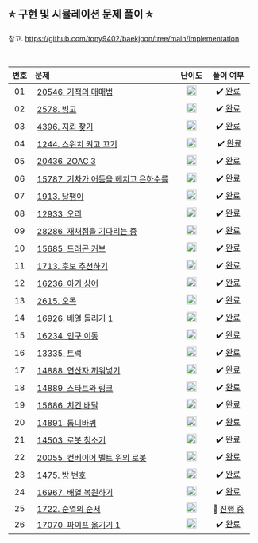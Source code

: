## ⭐️ 구현 및 시뮬레이션 문제 풀이 ⭐️ 

참고. https://github.com/tony9402/baekjoon/tree/main/implementation

<br>

| **번호** | **문제** | **난이도** | **풀이 여부** |
|:--------:|:--------|:----------:|:-----------:|
| 01 | &nbsp;[20546. 기적의 매매법](https://www.acmicpc.net/problem/20546)&nbsp;&nbsp; | &nbsp;&nbsp;<img src="https://github.com/yuuforest/Baekjoon/assets/97596022/16c246cd-0ac7-4c70-8e59-ae53094efefd" width="20"/>&nbsp;&nbsp; | &nbsp;✔️ [완료](https://github.com/yuuforest/Baekjoon/blob/main/python/%EA%B5%AC%ED%98%84/Prob20546.py)&nbsp; |
| 02 | &nbsp;[2578. 빙고](https://www.acmicpc.net/problem/2578)&nbsp;&nbsp; | &nbsp;&nbsp;<img src="https://github.com/yuuforest/Baekjoon/assets/97596022/3c7e9f4b-e603-404f-b612-258d66475421" width="20"/>&nbsp;&nbsp; | &nbsp;✔️ [완료](https://github.com/yuuforest/Baekjoon/blob/main/python/%EA%B5%AC%ED%98%84/Prob2578.py)&nbsp;|
| 03 | &nbsp;[4396. 지뢰 찾기](https://www.acmicpc.net/problem/4396)&nbsp;&nbsp; | &nbsp;&nbsp;<img src="https://github.com/yuuforest/Baekjoon/assets/97596022/3c7e9f4b-e603-404f-b612-258d66475421" width="20"/>&nbsp;&nbsp; | &nbsp;✔️ [완료](https://github.com/yuuforest/Baekjoon/blob/main/python/%EA%B5%AC%ED%98%84/Prob4396.py)&nbsp;|
| 04 | &nbsp;[1244. 스위치 켜고 끄기](https://www.acmicpc.net/problem/1244)&nbsp;&nbsp; | &nbsp;&nbsp;<img src="https://github.com/yuuforest/Baekjoon/assets/97596022/3c7e9f4b-e603-404f-b612-258d66475421" width="20"/>&nbsp;&nbsp; | &nbsp;✔️ [완료](https://github.com/yuuforest/Baekjoon/blob/main/python/%EA%B5%AC%ED%98%84/Prob1244.py&nbsp;)|
| 05 | &nbsp;[20436. ZOAC 3](https://www.acmicpc.net/problem/20436)&nbsp;&nbsp; | &nbsp;&nbsp;<img src="https://github.com/yuuforest/Baekjoon/assets/97596022/3c7e9f4b-e603-404f-b612-258d66475421" width="20"/>&nbsp;&nbsp; | &nbsp;✔️ [완료](https://github.com/yuuforest/Baekjoon/blob/main/python/%EA%B5%AC%ED%98%84/Prob20436.py)&nbsp;|
| 06 | &nbsp;[15787. 기차가 어둠을 헤치고 은하수를](https://www.acmicpc.net/problem/15787)&nbsp;&nbsp;  | &nbsp;&nbsp;<img src="https://github.com/yuuforest/Baekjoon/assets/97596022/0d140fe9-b265-452d-812a-c474404888d7" width="20"/>&nbsp;&nbsp; | &nbsp;✔️ [완료](https://github.com/yuuforest/Baekjoon/blob/main/python/%EA%B5%AC%ED%98%84/Prob15787.py)&nbsp;|
| 07 | &nbsp;[1913. 달팽이](https://www.acmicpc.net/problem/1913)&nbsp;&nbsp; | &nbsp;&nbsp;<img src="https://github.com/yuuforest/Baekjoon/assets/97596022/07accbcc-b7bc-4a50-a82e-37f90db6a48f" width="20"/>&nbsp;&nbsp; | &nbsp;✔️ [완료](https://github.com/yuuforest/Baekjoon/blob/main/python/%EA%B5%AC%ED%98%84/Prob1913.py)&nbsp; |
| 08 | &nbsp;[12933. 오리](https://www.acmicpc.net/problem/12933)&nbsp;&nbsp; | &nbsp;&nbsp;<img src="https://github.com/yuuforest/Baekjoon/assets/97596022/07accbcc-b7bc-4a50-a82e-37f90db6a48f" width="20"/>&nbsp;&nbsp; | &nbsp;✔️ [완료](https://github.com/yuuforest/Baekjoon/blob/main/python/%EA%B5%AC%ED%98%84/Prob12933.py)&nbsp; |
| 09 | &nbsp;[28286. 재채점을 기다리는 중](https://www.acmicpc.net/problem/28286)&nbsp;&nbsp; | &nbsp;&nbsp;<img src="https://github.com/yuuforest/Baekjoon/assets/97596022/0d140fe9-b265-452d-812a-c474404888d7" width="20"/>&nbsp;&nbsp; | &nbsp;✔️ [완료](https://github.com/yuuforest/Baekjoon/blob/main/python/%EA%B5%AC%ED%98%84/Prob28286.py)&nbsp; |
| 10 | &nbsp;[15685. 드래곤 커브](https://www.acmicpc.net/problem/15685)&nbsp;&nbsp; | &nbsp;&nbsp;<img src="https://github.com/yuuforest/Baekjoon/assets/97596022/462bfb77-c29c-475d-af2f-1650ce823f15" width="20"/>&nbsp;&nbsp; | &nbsp;✔️ [완료](https://github.com/yuuforest/Baekjoon/blob/main/python/%EA%B5%AC%ED%98%84/Prob15685.py)&nbsp; |
| 11 | &nbsp;[1713. 후보 추천하기](https://www.acmicpc.net/problem/1713)&nbsp;&nbsp; | &nbsp;&nbsp;<img src="https://github.com/yuuforest/Baekjoon/assets/97596022/b865c934-26be-488e-aec2-cfaf969e1632" width="20"/>&nbsp;&nbsp; | &nbsp;✔️ [완료](https://github.com/yuuforest/Baekjoon/blob/main/python/%EA%B5%AC%ED%98%84/Prob1713.py)&nbsp; |
| 12 | &nbsp;[16236. 아기 상어](https://www.acmicpc.net/problem/16236)&nbsp;&nbsp; | &nbsp;&nbsp;<img src="https://github.com/yuuforest/Baekjoon/assets/97596022/462bfb77-c29c-475d-af2f-1650ce823f15" width="20"/>&nbsp;&nbsp; | &nbsp;✔️ [완료](https://github.com/yuuforest/Baekjoon/blob/main/python/%EA%B5%AC%ED%98%84/Prob16236.py)&nbsp; |
| 13 | &nbsp;[2615. 오목](https://www.acmicpc.net/problem/2615)&nbsp;&nbsp; | &nbsp;&nbsp;<img src="https://github.com/yuuforest/Baekjoon/assets/97596022/b865c934-26be-488e-aec2-cfaf969e1632" width="20"/>&nbsp;&nbsp; | &nbsp;✔️ [완료](https://github.com/yuuforest/Baekjoon/blob/main/python/%EA%B5%AC%ED%98%84/Prob2615.py)&nbsp; |
| 14 | &nbsp;[16926.  배열 돌리기 1](https://www.acmicpc.net/problem/16926)&nbsp;&nbsp; | &nbsp;&nbsp;<img src="https://github.com/yuuforest/Baekjoon/assets/97596022/b865c934-26be-488e-aec2-cfaf969e1632" width="20"/>&nbsp;&nbsp; | &nbsp;✔️ [완료](https://github.com/yuuforest/Baekjoon/blob/main/python/%EA%B5%AC%ED%98%84/Prob16926.py)&nbsp; |
| 15 | &nbsp;[16234. 인구 이동](https://www.acmicpc.net/problem/16234)&nbsp;&nbsp; | &nbsp;&nbsp;<img src="https://github.com/yuuforest/Baekjoon/assets/97596022/faf1d147-b8a1-40f5-9f8f-604d534ab16c" width="20"/>&nbsp;&nbsp; | &nbsp;✔️ [완료](https://github.com/yuuforest/Baekjoon/blob/main/python/%EA%B5%AC%ED%98%84/Prob16234.py)&nbsp; |
| 16 | &nbsp;[13335. 트럭](https://www.acmicpc.net/problem/13335)&nbsp;&nbsp; | &nbsp;&nbsp;<img src="https://github.com/yuuforest/Baekjoon/assets/97596022/b865c934-26be-488e-aec2-cfaf969e1632" width="20"/>&nbsp;&nbsp; | &nbsp;✔️ [완료](https://github.com/yuuforest/Baekjoon/blob/main/python/%EA%B5%AC%ED%98%84/Prob13335.py)&nbsp; |
| 17 | &nbsp;[14888. 연산자 끼워넣기](https://www.acmicpc.net/problem/14888)&nbsp;&nbsp; | &nbsp;&nbsp;<img src="https://github.com/yuuforest/Baekjoon/assets/97596022/b865c934-26be-488e-aec2-cfaf969e1632" width="20"/>&nbsp;&nbsp; | &nbsp;✔️ [완료](https://github.com/yuuforest/Baekjoon/blob/main/python/%EA%B5%AC%ED%98%84/Prob14888.py)&nbsp; |
| 18 | &nbsp;[14889. 스타트와 링크](https://www.acmicpc.net/problem/14889)&nbsp;&nbsp; | &nbsp;&nbsp;<img src="https://github.com/yuuforest/Baekjoon/assets/97596022/b865c934-26be-488e-aec2-cfaf969e1632" width="20"/>&nbsp;&nbsp; | &nbsp;✔️ [완료](https://github.com/yuuforest/Baekjoon/blob/main/python/%EA%B5%AC%ED%98%84/Prob14889.py)&nbsp; |
| 19 | &nbsp;[15686. 치킨 배달](https://www.acmicpc.net/problem/15686)&nbsp;&nbsp; | &nbsp;&nbsp;<img src="https://github.com/yuuforest/Baekjoon/assets/97596022/85149378-3937-4538-8a9b-1b178253c958" width="20"/>&nbsp;&nbsp; | &nbsp;✔️ [완료](https://github.com/yuuforest/Baekjoon/blob/main/python/%EA%B5%AC%ED%98%84/Prob15686.py)&nbsp; |
| 20 | &nbsp;[14891. 톱니바퀴](https://www.acmicpc.net/problem/14891)&nbsp;&nbsp; | &nbsp;&nbsp;<img src="https://github.com/yuuforest/Baekjoon/assets/97596022/85149378-3937-4538-8a9b-1b178253c958" width="20"/>&nbsp;&nbsp; | &nbsp;✔️ [완료](https://github.com/yuuforest/Baekjoon/blob/main/python/%EA%B5%AC%ED%98%84/Prob14891.py)&nbsp; |\
| 21 | &nbsp;[14503. 로봇 청소기](https://www.acmicpc.net/problem/14503)&nbsp;&nbsp; | &nbsp;&nbsp;<img src="https://github.com/yuuforest/Baekjoon/assets/97596022/85149378-3937-4538-8a9b-1b178253c958" width="20"/>&nbsp;&nbsp; | &nbsp;✔️ [완료](https://github.com/yuuforest/Baekjoon/blob/main/python/%EA%B5%AC%ED%98%84/Prob14503.py)&nbsp; |
| 22 | &nbsp;[20055. 컨베이어 벨트 위의 로봇](https://www.acmicpc.net/problem/20055)&nbsp;&nbsp; | &nbsp;&nbsp;<img src="https://github.com/yuuforest/Baekjoon/assets/97596022/85149378-3937-4538-8a9b-1b178253c958" width="20"/>&nbsp;&nbsp; | &nbsp;✔️ [완료](https://github.com/yuuforest/Baekjoon/blob/main/python/%EA%B5%AC%ED%98%84/Prob20055.py)&nbsp; |
| 23 | &nbsp;[1475. 방 번호](https://www.acmicpc.net/problem/1475)&nbsp;&nbsp; | &nbsp;&nbsp;<img src="https://github.com/yuuforest/Baekjoon/assets/97596022/16c246cd-0ac7-4c70-8e59-ae53094efefd" width="20"/>&nbsp;&nbsp; | &nbsp;✔️ [완료](https://github.com/yuuforest/Baekjoon/blob/main/python/%EA%B5%AC%ED%98%84/Prob1475.py)&nbsp; |
| 24 | &nbsp;[16967. 배열 복원하기](https://www.acmicpc.net/problem/16967)&nbsp;&nbsp; | &nbsp;&nbsp;<img src="https://github.com/yuuforest/Baekjoon/assets/97596022/07accbcc-b7bc-4a50-a82e-37f90db6a48f" width="20"/>&nbsp;&nbsp; | &nbsp;✔️ [완료](https://github.com/yuuforest/Baekjoon/blob/main/python/%EA%B5%AC%ED%98%84/Prob16967.py)&nbsp; |
| 25 | &nbsp;[1722. 순열의 순서](https://www.acmicpc.net/problem/1722)&nbsp;&nbsp; | &nbsp;&nbsp;<img src="https://github.com/yuuforest/Baekjoon/assets/97596022/85149378-3937-4538-8a9b-1b178253c958" width="20"/>&nbsp;&nbsp; | &nbsp;💬 [진행 중](https://github.com/yuuforest/Baekjoon/blob/main/python/%EA%B5%AC%ED%98%84/Prob1722.py)&nbsp; |
| 26 | &nbsp;[17070. 파이프 옮기기 1](https://www.acmicpc.net/problem/17070)&nbsp;&nbsp; | &nbsp;&nbsp;<img src="https://github.com/yuuforest/Baekjoon/assets/97596022/85149378-3937-4538-8a9b-1b178253c958" width="20"/>&nbsp;&nbsp; | &nbsp;✔️ [완료](https://github.com/yuuforest/Baekjoon/blob/main/python/%EA%B5%AC%ED%98%84/Prob17070.py)&nbsp; |